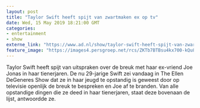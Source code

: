 ```yaml
---
layout: post
title: "Taylor Swift heeft spijt van zwartmaken ex op tv"
date: Wed, 15 May 2019 18:21:00 GMT
categories: 
- entertainment 
- show 
externe_link: "https://www.ad.nl/show/taylor-swift-heeft-spijt-van-zwartmaken-ex-op-tv~a6773605/"
feature_image: "https://images4.persgroep.net/rcs/ZKTb7BTBsu4kx700-kQu8Jod75Q/diocontent/147743676/_fitwidth/400/?appId=21791a8992982cd8da851550a453bd7f&quality=0.7"
---
```


Taylor Swift heeft spijt van uitspraken over de breuk met haar ex-vriend Joe Jonas in haar tienerjaren. De nu 29-jarige Swift zei vandaag in The Ellen DeGeneres Show dat ze in haar jeugd te opstandig is geweest door op televisie openlijk de breuk te bespreken en Joe af te branden. Van alle opstandige dingen die ze deed in haar tienerjaren, staat deze bovenaan de lijst, antwoordde ze.
